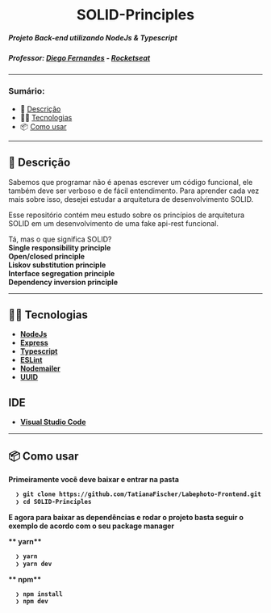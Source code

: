 <h1 align="center"> SOLID-Principles </h1>

##### Projeto Back-end utilizando NodeJs & Typescript
##### Professor: [Diego Fernandes](https://github.com/diego3g) - [Rocketseat](https://rocketseat.com.br/)

<hr/>

### Sumário:
- 💬 [Descrição](#description)
- 👨‍💻 [Tecnologias](#technologies)
- 📦️ [Como usar](#clone)

<hr/>


## 💬 Descrição <a id="description"><a/>
<p>Sabemos que programar não é apenas escrever um código funcional, ele também deve ser verboso e de fácil entendimento. Para aprender cada vez mais sobre isso, desejei estudar a arquitetura de desenvolvimento SOLID.<p/>
  
<p>Esse repositório contém meu estudo sobre os princípios de arquitetura SOLID em um desenvolvimento de uma fake api-rest funcional.<p/>
Tá, mas o que significa SOLID? <br/>
<strong>S<strong/>ingle responsibility principle <br/>
<strong>O<strong/>pen/closed principle <br/>
<strong>L<strong/>iskov substitution principle <br/>
<strong>I<strong/>nterface segregation principle <br/>
<strong>D<strong/>ependency inversion principle <br/>

---

## 👨‍💻 Tecnologias <a id="technologies"><a/>

- [NodeJs](https://github.com/nodejs)
- [Express](https://github.com/expressjs/express)
- [Typescript](https://github.com/microsoft/TypeScript)
- [ESLint](https://github.com/eslint/eslint)
- [Nodemailer](https://github.com/nodemailer/nodemailer)
- [UUID](https://github.com/uuidjs/uuid)


## IDE

- [Visual Studio Code](https://code.visualstudio.com/)

---

## 📦️ Como usar <a id="clone"><a/>

Primeiramente você deve baixar e entrar na pasta

```bash
  ❯ git clone https://github.com/TatianaFischer/Labephoto-Frontend.git
  ❯ cd SOLID-Principles
```

E agora para baixar as dependências e rodar o projeto basta seguir o exemplo de acordo com o seu package manager

** yarn**

```bash
  ❯ yarn
  ❯ yarn dev
```

** npm**

```bash
  ❯ npm install
  ❯ npm dev
```

